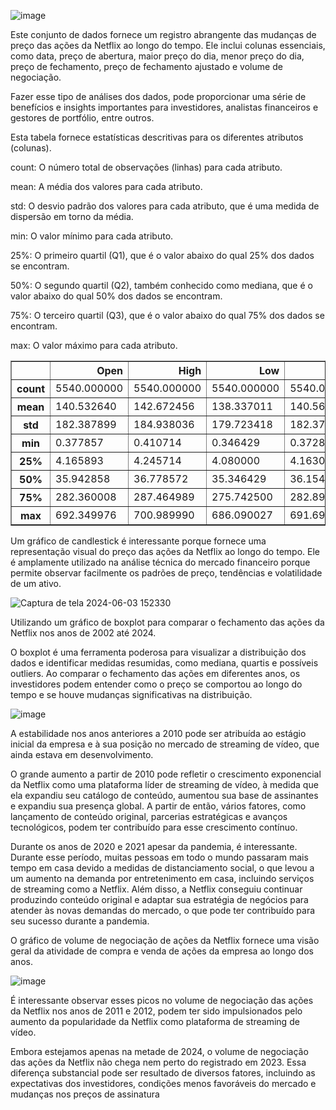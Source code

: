 ![image](https://github.com/VanderSC/analise-acoes-netflix/assets/95940138/415938ce-f30b-4cb6-af0a-0473d5c9c98d)

Este conjunto de dados fornece um registro abrangente das mudanças de preço das ações da Netflix ao longo do tempo. Ele inclui colunas essenciais, como data, preço de abertura, maior preço do dia, menor preço do dia, preço de fechamento, preço de fechamento ajustado e volume de negociação.

Fazer esse tipo de análises dos dados, pode proporcionar uma série de benefícios e insights importantes para investidores, analistas financeiros e gestores de portfólio, entre outros.

Esta tabela fornece estatísticas descritivas para os diferentes atributos (colunas).

count: O número total de observações (linhas) para cada atributo.

mean: A média dos valores para cada atributo.

std: O desvio padrão dos valores para cada atributo, que é uma medida de dispersão em torno da média.

min: O valor mínimo para cada atributo.

25%: O primeiro quartil (Q1), que é o valor abaixo do qual 25% dos dados se encontram.

50%: O segundo quartil (Q2), também conhecido como mediana, que é o valor abaixo do qual 50% dos dados se encontram.

75%: O terceiro quartil (Q3), que é o valor abaixo do qual 75% dos dados se encontram.

max: O valor máximo para cada atributo.

<table border="1" class="dataframe">
  <thead>
    <tr style="text-align: right;">
      <th></th>
      <th>Open</th>
      <th>High</th>
      <th>Low</th>
      <th>Close</th>
      <th>Adj Close</th>
      <th>Volume</th>
    </tr>
  </thead>
  <tbody>
    <tr>
      <th>count</th>
      <td>5540.000000</td>
      <td>5540.000000</td>
      <td>5540.000000</td>
      <td>5540.000000</td>
      <td>5540.000000</td>
      <td>5.540000e+03</td>
    </tr>
    <tr>
      <th>mean</th>
      <td>140.532640</td>
      <td>142.672456</td>
      <td>138.337011</td>
      <td>140.561354</td>
      <td>140.561354</td>
      <td>1.569438e+07</td>
    </tr>
    <tr>
      <th>std</th>
      <td>182.387899</td>
      <td>184.938036</td>
      <td>179.723418</td>
      <td>182.376297</td>
      <td>182.376297</td>
      <td>1.862414e+07</td>
    </tr>
    <tr>
      <th>min</th>
      <td>0.377857</td>
      <td>0.410714</td>
      <td>0.346429</td>
      <td>0.372857</td>
      <td>0.372857</td>
      <td>2.856000e+05</td>
    </tr>
    <tr>
      <th>25%</th>
      <td>4.165893</td>
      <td>4.245714</td>
      <td>4.080000</td>
      <td>4.163036</td>
      <td>4.163036</td>
      <td>5.751000e+06</td>
    </tr>
    <tr>
      <th>50%</th>
      <td>35.942858</td>
      <td>36.778572</td>
      <td>35.346429</td>
      <td>36.154285</td>
      <td>36.154285</td>
      <td>9.830450e+06</td>
    </tr>
    <tr>
      <th>75%</th>
      <td>282.360008</td>
      <td>287.464989</td>
      <td>275.742500</td>
      <td>282.892502</td>
      <td>282.892502</td>
      <td>1.859220e+07</td>
    </tr>
    <tr>
      <th>max</th>
      <td>692.349976</td>
      <td>700.989990</td>
      <td>686.090027</td>
      <td>691.690002</td>
      <td>691.690002</td>
      <td>3.234140e+08</td>
    </tr>
  </tbody>
</table>
</div>

Um gráfico de candlestick é interessante porque fornece uma representação visual do preço das ações da Netflix ao longo do tempo. Ele é amplamente utilizado na análise técnica do mercado financeiro porque permite observar facilmente os padrões de preço, tendências e volatilidade de um ativo.

![Captura de tela 2024-06-03 152330](https://github.com/VanderSC/analise-acoes-netflix/assets/95940138/cfea6a8f-c3b8-4b80-80e7-876cf79cc412)

Utilizando um gráfico de boxplot para comparar o fechamento das ações da Netflix nos anos de 2002 até 2024.

O boxplot é uma ferramenta poderosa para visualizar a distribuição dos dados e identificar medidas resumidas, como mediana, quartis e possíveis outliers. Ao comparar o fechamento das ações em diferentes anos, os investidores podem entender como o preço se comportou ao longo do tempo e se houve mudanças significativas na distribuição.

![image](https://github.com/VanderSC/analise-acoes-netflix/assets/95940138/8dbbc8eb-e2e2-440b-9ad6-6bb2dff0d095)

A estabilidade nos anos anteriores a 2010 pode ser atribuída ao estágio inicial da empresa e à sua posição no mercado de streaming de vídeo, que ainda estava em desenvolvimento.

O grande aumento a partir de 2010 pode refletir o crescimento exponencial da Netflix como uma plataforma líder de streaming de vídeo, à medida que ela expandiu seu catálogo de conteúdo, aumentou sua base de assinantes e expandiu sua presença global. A partir de então, vários fatores, como lançamento de conteúdo original, parcerias estratégicas e avanços tecnológicos, podem ter contribuído para esse crescimento contínuo.

Durante os anos de 2020 e 2021 apesar da pandemia, é interessante. Durante esse período, muitas pessoas em todo o mundo passaram mais tempo em casa devido a medidas de distanciamento social, o que levou a um aumento na demanda por entretenimento em casa, incluindo serviços de streaming como a Netflix. Além disso, a Netflix conseguiu continuar produzindo conteúdo original e adaptar sua estratégia de negócios para atender às novas demandas do mercado, o que pode ter contribuído para seu sucesso durante a pandemia.

O gráfico de volume de negociação de ações da Netflix fornece uma visão geral da atividade de compra e venda de ações da empresa ao longo dos anos.

![image](https://github.com/VanderSC/analise-acoes-netflix/assets/95940138/92d89f7a-58e6-47fe-bc91-3af5dcb2616f)

É interessante observar esses picos no volume de negociação das ações da Netflix nos anos de 2011 e 2012, podem ter sido impulsionados pelo aumento da popularidade da Netflix como plataforma de streaming de vídeo.

Embora estejamos apenas na metade de 2024, o volume de negociação das ações da Netflix não chega nem perto do registrado em 2023. Essa diferença substancial pode ser resultado de diversos fatores, incluindo as expectativas dos investidores, condições menos favoráveis do mercado e mudanças nos preços de assinatura
